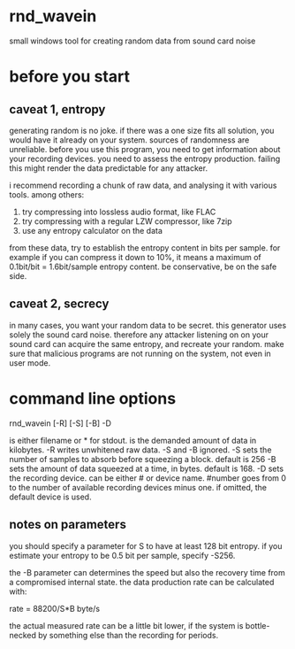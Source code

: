 rnd_wavein
==========

small windows tool for creating random data from sound card noise


before you start
================

caveat 1, entropy
-----------------

generating random is no joke. if there was a one size fits all solution, you
would have it already on your system. sources of randomness are unreliable.
before you use this program, you need to get information about your recording
devices. you need to assess the entropy production. failing this might render
the data predictable for any attacker.

i recommend recording a chunk of raw data, and analysing it with various
tools. among others:

1. try compressing into lossless audio format, like FLAC
2. try compressing with a regular LZW compressor, like 7zip
3. use any entropy calculator on the data
 
from these data, try to establish the entropy content in bits per sample.
for example if you can compress it down to 10%, it means a maximum of
0.1bit/bit = 1.6bit/sample entropy content. be conservative, be on the
safe side.


caveat 2, secrecy
-----------------

in many cases, you want your random data to be secret. this generator uses
solely the sound card noise. therefore any attacker listening on on your
sound card can acquire the same entropy, and recreate your random. make sure
that malicious programs are not running on the system, not even in user mode.


command line options
====================

rnd_wavein <size> <output> [-R] [-S<samples>] [-B<block>] -D<device>

<output> is either filename or * for stdout.
<size> is the demanded amount of data in kilobytes.
-R writes unwhitened raw data. -S and -B ignored.
-S sets the number of samples to absorb before squeezing a block.
   default is 256
-B sets the amount of data squeezed at a time, in bytes. default is 168.
-D sets the recording device. <device> can be either #<number> or device name.
   #number goes from 0 to the number of available recording devices minus one.
   if omitted, the default device is used.

notes on parameters
-------------------

you should specify a parameter for S to have at least 128 bit entropy. if you
estimate your entropy to be 0.5 bit per sample, specify -S256.

the -B parameter can determines the speed but also the recovery time from a
compromised internal state. the data production rate can be calculated with:

rate = 88200/S*B byte/s

the actual measured rate can be a little bit lower, if the system is bottle-
necked by something else than the recording for periods.
